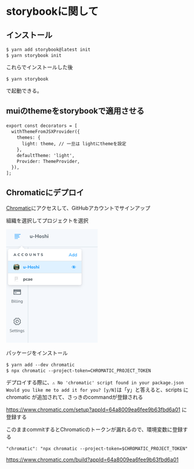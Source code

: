 # storybookに関して

## インストール
```
$ yarn add storybook@latest init
$ yarn storybook init
```
これらでインストールした後
```
$ yarn storybook
```
で起動できる。

## muiのthemeをstorybookで適用させる

```ts:.storybook/preview.tsx
export const decorators = [
  withThemeFromJSXProvider({
    themes: {
      light: theme, // 一旦は lightにthemeを設定
    },
    defaultTheme: 'light',
    Provider: ThemeProvider,
  }),
];
```


## Chromaticにデプロイ
[Chromatic](https://www.chromatic.com/?utm_source=storybook_website&utm_medium=link&utm_campaign=storybook)にアクセスして、GitHubアカウントでサインアップ

組織を選択してプロジェクトを選択

![](public/chromatic.png)

パッケージをインストール
```
$ yarn add --dev chromatic
$ npx chromatic --project-token=CHROMATIC_PROJECT_TOKEN
```

デプロイする際に、`⚠ No 'chromatic' script found in your package.json
Would you like me to add it for you? [y/N]`は「y」と答えると、scripts に chromatic が追加されて、さっきのcommandが登録される

https://www.chromatic.com/setup?appId=64a8009ea6fee9b63fbd6a01 に登録する

このままcommitするとChromaticのトークンが漏れるので、環境変数に登録する

```
"chromatic": "npx chromatic --project-token=$CHROMATIC_PROJECT_TOKEN"
```

https://www.chromatic.com/build?appId=64a8009ea6fee9b63fbd6a01



